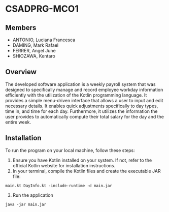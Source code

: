 # CSADPRG-MCO1

## Members
- ANTONIO, Luciana Francesca  
- DAMING, Mark Rafael  
- FERRER, Angel June  
- SHIOZAWA, Kentaro

## Overview
The developed software application is a weekly payroll system that was designed to specifically manage and record employee workday information efficiently with the utilization of the Kotlin programming language. It provides a simple menu-driven interface that allows a user to input and edit necessary details. It enables quick adjustments specifically to day types, time in, and time for each day. Furthermore, it utilizes the information the user provides to automatically compute their total salary for the day and the entire week.

## Installation
To run the program on your local machine, follow these steps:

1. Ensure you have Kotlin installed on your system. If not, refer to the official Kotlin website for installation instructions.
2. In your terminal, compile the Kotlin files and create the executable JAR file:
```
main.kt DayInfo.kt -include-runtime -d main.jar
```
3. Run the application
```
java -jar main.jar
```
